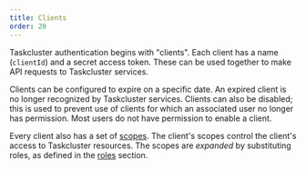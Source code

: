 ```yaml
---
title: Clients
order: 20
---
```


Taskcluster authentication begins with "clients". Each client has a name
(`clientId`) and a secret access token. These can be used together to make API
requests to Taskcluster services.

Clients can be configured to expire on a specific date. An expired client is
no longer recognized by Taskcluster services. Clients can also be disabled;
this is used to prevent use of clients for which an associated user no longer
has permission. Most users do not have permission to enable a client.

Every client also has a set of [scopes](scopes). The client's scopes
control the client's access to Taskcluster resources. The scopes are
*expanded* by substituting roles, as defined in the [roles](roles) section.
